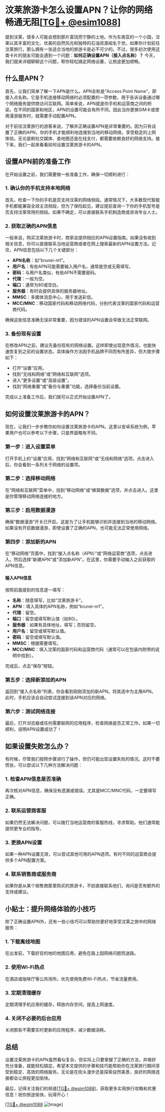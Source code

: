 # 汶莱旅游卡怎么设置APN？让你的网络畅通无阻[[TG💪+ @esim1088](https://t.me/s/esim1088)]

提到汶莱，很多人可能会想到那片富饶而宁静的土地。作为东南亚的一个小国，汶莱以其丰富的文化、优美的自然风光和独特的石油资源闻名于世。如果你计划前往汶莱旅行，那么拥有一张适合当地的旅游卡是必不可少的。不过，很多初次使用这类卡片的朋友可能会遇到一个问题：**如何正确设置APN（接入点名称）？** 今天，我们就来详细聊聊这个问题，帮你轻松搞定网络设置，让旅途更加顺畅。

## 什么是APN？

首先，让我们简单了解一下APN是什么。APN全称是“Access Point Name”，即接入点名称。它是手机连接移动网络时必须配置的一项参数，用于告诉设备通过哪个网络服务提供商访问互联网。简单来说，APN就是你手机和运营商之间的桥梁。在不同的国家和地区，APN的设置可能会有所不同，因此当你更换SIM卡或使用漫游服务时，就需要手动配置APN。

对于前往汶莱旅行的游客来说，了解并正确设置APN是非常重要的。因为只有设置了正确的APN，你的手机才能顺利地连接到当地的移动网络，享受稳定的上网体验。无论是刷社交媒体、查地图还是在线支付，都需要依赖良好的网络支持。接下来，我们一起来看看如何设置汶莱旅游卡的APN。

## 设置APN前的准备工作

在开始设置之前，我们需要做一些准备工作，确保一切顺利进行：

### 1. 确认你的手机支持本地网络
首先，检查一下你的手机是否支持汶莱的网络频段。通常情况下，大多数现代智能手机都能兼容全球主流频段，但为了保险起见，建议提前查询一下你的手机型号是否支持汶莱常用的频段。如果不确定，可以直接联系手机制造商或咨询专业人士。

### 2. 获取正确的APN信息
一般来说，购买汶莱旅游卡时，商家会提供相应的APN设置指南。如果没有收到相关信息，你可以直接联系当地运营商或者在网上搜索最新的APN设置方法。记住，APN信息包括以下几个关键部分：
- **APN名称**：如“brunei-m1”。
- **用户名**：有些APN可能需要输入用户名，通常是空或无需填写。
- **密码**：与用户名类似，有些APN不需要密码。
- **代理**：一般为空。
- **端口**：通常为80或空白。
- **服务器**：有时会提供具体的服务器地址。
- **MMSC**：多媒体消息中心，用于发送彩信。
- **MCC/MNC**：移动国家代码和移动网络代码，分别代表汶莱的国家代码和运营商代码。

确保这些信息准确无误非常重要，因为错误的APN设置会导致无法正常联网。

### 3. 备份现有设置
在修改APN之前，建议先备份现有的网络设置。这样即使出现意外情况，也能快速恢复到之前的设置状态。具体操作方法因手机品牌不同而有所差异，但大致步骤如下：
- 打开“设置”应用。
- 找到“无线和网络”或“网络和互联网”选项。
- 进入“更多设置”或“高级设置”。
- 找到“网络重置”或“备份与重置”功能，选择备份当前设置。

完成以上准备工作后，我们就可以正式开始设置APN了。

## 如何设置汶莱旅游卡的APN？

现在，让我们一步步教你如何设置汶莱旅游卡的APN。这里以安卓系统为例，苹果用户也可以参考以下步骤，只是界面略有不同。

### 第一步：进入设置菜单
打开手机上的“设置”应用，找到“网络和互联网”或“无线和网络”选项。点击进入后，你会看到一系列关于网络的设置项。

### 第二步：选择移动网络
在“网络和互联网”菜单中，找到“移动网络”或“蜂窝数据”选项，并点击进入。这里是你管理移动网络连接的地方。

### 第三步：启用数据漫游
确保“数据漫游”开关已开启。这是为了让手机能够识别并连接到当地的移动网络。如果没有开启数据漫游，即使设置了正确的APN，也可能无法正常使用网络。

### 第四步：添加新的APN
在“移动网络”页面中，找到“接入点名称（APN）”或“网络运营商”选项，点击进入。然后选择“新建APN”或“添加新APN”。在这里，你需要手动输入之前获取的APN信息。

#### 输入APN信息
按照前面提到的信息逐一填写：
- **名称**：随意填写，比如“汶莱旅游卡”。
- **APN**：填入具体的APN名称，例如“brunei-m1”。
- **代理**：留空。
- **端口**：留空或填写默认值（如80）。
- **服务器**：如果有具体地址，填写；否则留空。
- **用户名**：留空或填写默认值。
- **密码**：留空或填写默认值。
- **MMSC**：根据需要填写。
- **MCC/MNC**：填入汶莱的国家代码和运营商代码（通常可以在包装内附带的说明中找到）。

完成后，点击“保存”按钮。

### 第五步：选择新添加的APN
返回到“接入点名称”列表，你会看到刚刚添加的新APN。将其选中为主用APN。此时，手机应该会自动尝试连接到该APN对应的网络。

### 第六步：测试网络连接
最后，打开浏览器或任何需要联网的应用程序，检查网络是否正常工作。如果一切顺利，说明APN设置成功了！

## 如果设置失败怎么办？

有时候，尽管我们按照步骤进行了操作，但仍可能出现设置失败的情况。这时不要慌张，可以尝试以下几种方法解决问题：

### 1. 检查APN信息是否准确
再次核对APN信息，确保没有遗漏或错误。尤其是MCC/MNC代码，一定要填写正确。

### 2. 联系运营商客服
如果仍然无法解决问题，可以拨打当地运营商的客服热线，寻求帮助。他们通常能提供更专业的指导。

### 3. 更换APN设置
如果一种APN设置无效，可以尝试其他可用的APN选项。有时不同的运营商会提供多个APN配置方案。

### 4. 联系销售商或服务商
如果你是从某个销售商那里购买的旅游卡，不妨直接联系他们，询问是否有额外的支持或建议。

## 小贴士：提升网络体验的小技巧

除了正确设置APN外，还有一些小技巧可以帮助你更好地享受汶莱之旅中的网络服务：

### 1. 下载离线地图
在出发前，下载好目的地的地图应用，避免在路上因网络问题而迷路。

### 2. 使用Wi-Fi热点
在酒店或咖啡厅等公共场所，优先使用免费Wi-Fi热点，节省流量费用。

### 3. 定期清理缓存
定期清理手机应用的缓存，释放内存空间，提高上网速度。

### 4. 关闭不必要的后台应用
关闭那些不需要实时更新的应用程序，减少数据消耗。

## 总结

设置汶莱旅游卡的APN虽然看似复杂，但实际上只要掌握了正确的方法，并做好充分准备，就能轻松搞定。希望本文提供的步骤和技巧能帮助你在汶莱旅行期间享受到稳定、高效的网络服务。无论是在街头漫步还是探索自然美景，良好的网络连接都会让旅程更加愉快。

最后，记得关注我们的频道[[TG💪+ @esim1088](https://t.me/s/esim1088)]，获取更多实用旅行攻略和优惠信息！祝你旅途愉快，玩得开心！

[[TG💪+ @esim1088](https://t.me/s/esim1088) ![Image](https://i.postimg.cc/4NQfJmqS/Snipaste-2025-05-13-00-14-12.png)]